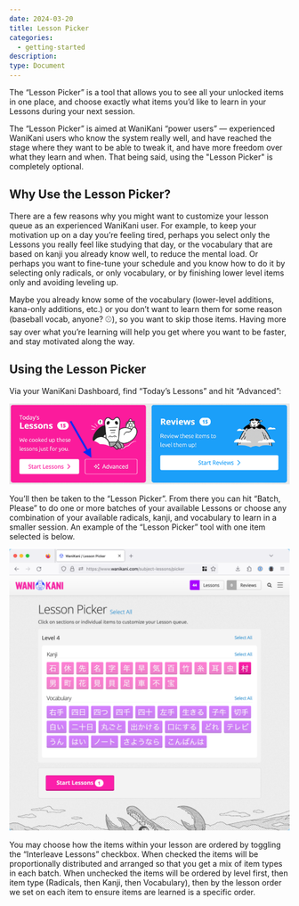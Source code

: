 ```yaml
---
date: 2024-03-20
title: Lesson Picker
categories:
  - getting-started
description:
type: Document
---
```


The “Lesson Picker” is a tool that allows you to see all your unlocked items in one place, and choose exactly what items you’d like to learn in your Lessons during your next session.

The “Lesson Picker” is aimed at WaniKani “power users” — experienced WaniKani users who know the system really well, and have reached the stage where they want to be able to tweak it, and have more freedom over what they learn and when. That being said, using the "Lesson Picker" is completely optional.

## Why Use the Lesson Picker?

There are a few reasons why you might want to customize your lesson queue as an experienced WaniKani user. For example, to keep your motivation up on a day you’re feeling tired, perhaps you select only the Lessons you really feel like studying that day, or the vocabulary that are based on kanji you already know well, to reduce the mental load. Or perhaps you want to fine-tune your schedule and you know how to do it by selecting only radicals, or only vocabulary, or by finishing lower level items only and avoiding leveling up.

Maybe you already know some of the vocabulary (lower-level additions, kana-only additions, etc.) or you don’t want to learn them for some reason (baseball vocab, anyone? ⚾️), so you want to skip those items. Having more say over what you’re learning will help you get where you want to be faster, and stay motivated along the way.

## Using the Lesson Picker

Via your WaniKani Dashboard, find “Today’s Lessons” and hit “Advanced”:

![Today's Lessons Advanced](/images/today's-lessons-advanced.png)

You’ll then be taken to the “Lesson Picker”. From there you can hit “Batch, Please” to do one or more batches of your available Lessons or choose any combination of your available radicals, kanji, and vocabulary to learn in a smaller session. An example of the “Lesson Picker” tool with one item selected is below.

![Lesson Picker One Item Selected](/images/lesson-picker-webpage.png)

You may choose how the items within your lesson are ordered by toggling the “Interleave Lessons” checkbox.  When checked the items will be proportionally distributed and arranged so that you get a mix of item types in each batch. When unchecked the items will be ordered by level first, then item type (Radicals, then Kanji, then Vocabulary), then by the lesson order we set on each item to ensure items are learned is a specific order.
